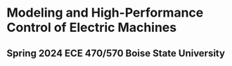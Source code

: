 # Modeling and High-Performance Control of Electric Machines
## Spring 2024 ECE 470/570 Boise State University
